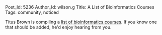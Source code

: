 Post_Id: 5236
Author_Id: wilson.g
Title: A List of Bioinformatics Courses
Tags: community, noticed


<p>Titus Brown is compiling a <a href="http://ged.msu.edu/angus/bioinformatics-courses.html">list of bioinformatics courses</a>. If you know one that should be added, he'd enjoy hearing from you.</p>

